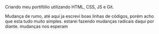 Criando meu portifólio utilizando HTML, CSS, JS e Git.


Mudança de rumo, até aqui ja escrevi boas linhas de códigos, porém acho que esta tudo muito simples. 
estarei fazendo mudanças radicais daqui por diante. 
mudanças nos esperam